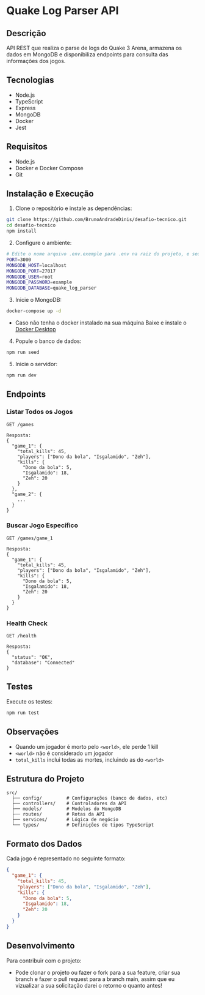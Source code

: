 # Quake Log Parser API

## Descrição

API REST que realiza o parse de logs do Quake 3 Arena, armazena os dados em MongoDB e disponibiliza endpoints para consulta das informações dos jogos.

## Tecnologias

- Node.js
- TypeScript
- Express
- MongoDB
- Docker
- Jest

## Requisitos

- Node.js
- Docker e Docker Compose
- Git

## Instalação e Execução

1. Clone o repositório e instale as dependências:

```bash
git clone https://github.com/BrunoAndradeDinis/desafio-tecnico.git
cd desafio-tecnico
npm install
```

2. Configure o ambiente:

```bash
# Edite o nome arquivo .env.exemple para .env na raiz do projeto, e seu conteúo dentro com:
PORT=3000
MONGODB_HOST=localhost
MONGODB_PORT=27017
MONGODB_USER=root
MONGODB_PASSWORD=example
MONGODB_DATABASE=quake_log_parser
```

3. Inicie o MongoDB:

```bash
docker-compose up -d
```
- Caso não tenha o docker instalado na sua máquina
Baixe e instale o [Docker Desktop]("https://www.docker.com/products/docker-desktop/")


4. Popule o banco de dados:

```bash
npm run seed
```

5. Inicie o servidor:

```bash
npm run dev
```

## Endpoints

### Listar Todos os Jogos

```
GET /games

Resposta:
{
  "game_1": {
    "total_kills": 45,
    "players": ["Dono da bola", "Isgalamido", "Zeh"],
    "kills": {
      "Dono da bola": 5,
      "Isgalamido": 18,
      "Zeh": 20
    }
  },
  "game_2": {
    ...
  }
}
```

### Buscar Jogo Específico

```
GET /games/game_1

Resposta:
{
  "game_1": {
    "total_kills": 45,
    "players": ["Dono da bola", "Isgalamido", "Zeh"],
    "kills": {
      "Dono da bola": 5,
      "Isgalamido": 18,
      "Zeh": 20
    }
  }
}
```

### Health Check

```
GET /health

Resposta:
{
  "status": "OK",
  "database": "Connected"
}
```

## Testes

Execute os testes:

```bash
npm run test
```

## Observações

- Quando um jogador é morto pelo `<world>`, ele perde 1 kill
- `<world>` não é considerado um jogador
- `total_kills` inclui todas as mortes, incluindo as do `<world>`

## Estrutura do Projeto

```
src/
  ├── config/         # Configurações (banco de dados, etc)
  ├── controllers/    # Controladores da API
  ├── models/         # Modelos do MongoDB
  ├── routes/         # Rotas da API
  ├── services/       # Lógica de negócio
  └── types/          # Definições de tipos TypeScript
```

## Formato dos Dados

Cada jogo é representado no seguinte formato:

```json
{
  "game_1": {
    "total_kills": 45,
    "players": ["Dono da bola", "Isgalamido", "Zeh"],
    "kills": {
      "Dono da bola": 5,
      "Isgalamido": 18,
      "Zeh": 20
    }
  }
}
```

## Desenvolvimento
Para contribuir com o projeto:

- Pode clonar o projeto ou fazer o fork para a sua feature, criar sua branch e fazer o pull request para a branch main, assim que eu vizualizar a sua solicitação darei o retorno o quanto antes!

